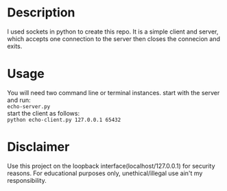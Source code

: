 # Description
I used sockets in python to create this repo.
It is a simple client and server, which accepts one connection to the server then closes the connecion and exits.
# Usage
You will need two command line or terminal instances.
start with the server and run:<br>
<code>echo-server.py</code><br>
start the client as follows:<br>
<code>python echo-client.py 127.0.0.1 65432 </code><br>
# Disclaimer
Use this project on the loopback interface(localhost/127.0.0.1) for security reasons.
For educational purposes only, unethical/illegal use ain't my responsibility.
